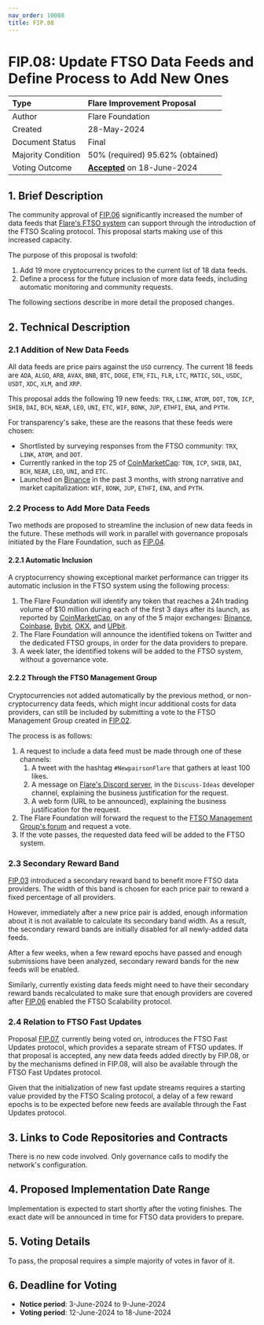 ```yaml
---
nav_order: 10008
title: FIP.08
---
```


# FIP.08: Update FTSO Data Feeds and Define Process to Add New Ones

| Type               | Flare Improvement Proposal                   |
| :----------------- | :------------------------------------------- |
| Author             | Flare Foundation                             |
| Created            | 28-May-2024                                  |
| Document Status    | Final                                        |
| Majority Condition | 50% (required) 95.62% (obtained)             |
| Voting Outcome     | [**Accepted**][ProposalLink] on 18-June-2024 |

[ProposalLink]: https://portal.flare.network/proposal/view/72674715984384929252996842574865832595187106708113970001344533821402192274312?chainId=14

## 1. Brief Description

The community approval of [FIP.06](./FIP_6.md) significantly increased the number of data feeds that [Flare's FTSO system](https://docs.flare.network/tech/ftso) can support through the introduction of the FTSO Scaling protocol.
This proposal starts making use of this increased capacity.

The purpose of this proposal is twofold:

1. Add 19 more cryptocurrency prices to the current list of 18 data feeds.
2. Define a process for the future inclusion of more data feeds, including automatic monitoring and community requests.

The following sections describe in more detail the proposed changes.

## 2. Technical Description

### 2.1 Addition of New Data Feeds

All data feeds are price pairs against the `USD` currency.
The current 18 feeds are `ADA`, `ALGO`, `ARB`, `AVAX`, `BNB`, `BTC`, `DOGE`, `ETH`, `FIL`, `FLR`, `LTC`, `MATIC`, `SOL`, `USDC`, `USDT`, `XDC`, `XLM`, and `XRP`.

This proposal adds the following 19 new feeds: `TRX`, `LINK`, `ATOM`, `DOT`, `TON`, `ICP`, `SHIB`, `DAI`, `BCH`, `NEAR`, `LEO`, `UNI`, `ETC`, `WIF`, `BONK`, `JUP`, `ETHFI`, `ENA`, and `PYTH`.

For transparency's sake, these are the reasons that these feeds were chosen:

* Shortlisted by surveying responses from the FTSO community: `TRX`, `LINK`, `ATOM`, and `DOT`.
* Currently ranked in the top 25 of [CoinMarketCap](https://coinmarketcap.com): `TON`, `ICP`, `SHIB`, `DAI`, `BCH`, `NEAR`, `LEO`, `UNI`, and `ETC`.
* Launched on [Binance](https://binance.com) in the past 3 months, with strong narrative and market capitalization: `WIF`, `BONK`, `JUP`, `ETHFI`, `ENA`, and `PYTH`.

### 2.2 Process to Add More Data Feeds

Two methods are proposed to streamline the inclusion of new data feeds in the future.
These methods will work in parallel with governance proposals initiated by the Flare Foundation, such as [FIP.04](./FIP_4.md).

#### 2.2.1 Automatic Inclusion

A cryptocurrency showing exceptional market performance can trigger its automatic inclusion in the FTSO system using the following process:

1. The Flare Foundation will identify any token that reaches a 24h trading volume of $10 million during each of the first 3 days after its launch, as reported by [CoinMarketCap](https://coinmarketcap.com), on any of the 5 major exchanges: [Binance](https://binance.com), [Coinbase](https://coinbase.com), [Bybit](https://bybit.com), [OKX](https://okx.com), and [UPbit](https://upbit.com).
2. The Flare Foundation will announce the identified tokens on Twitter and the dedicated FTSO groups, in order for the data providers to prepare.
3. A week later, the identified tokens will be added to the FTSO system, without a governance vote.

#### 2.2.2 Through the FTSO Management Group

Cryptocurrencies not added automatically by the previous method, or non-cryptocurrency data feeds, which might incur additional costs for data providers, can still be included by submitting a vote to the FTSO Management Group created in [FIP.02](./FIP_2.md).

The process is as follows:

1. A request to include a data feed must be made through one of these channels:
    1. A tweet with the hashtag `#NewpairsonFlare` that gathers at least 100 likes.
    2. A message on [Flare's Discord server](https://discord.com/invite/flarenetwork), in the `Discuss-Ideas` developer channel, explaining the business justification for the request.
    3. A web form (URL to be announced), explaining the business justification for the request.
2. The Flare Foundation will forward the request to the [FTSO Management Group's forum](./FIP_2.md#3-link-to-code-repository) and request a vote.
3. If the vote passes, the requested data feed will be added to the FTSO system.

### 2.3 Secondary Reward Band

[FIP.03](./FIP_3.md) introduced a secondary reward band to benefit more FTSO data providers. The width of this band is chosen for each price pair to reward a fixed percentage of all providers.

However, immediately after a new price pair is added, enough information about it is not available to calculate its secondary band width. As a result, the secondary reward bands are initially disabled for all newly-added data feeds.

After a few weeks, when a few reward epochs have passed and enough submissions have been analyzed, secondary reward bands for the new feeds will be enabled.

Similarly, currently existing data feeds might need to have their secondary reward bands recalculated to make sure that enough providers are covered after [FIP.06](./FIP_6.md) enabled the FTSO Scalability protocol.

### 2.4 Relation to FTSO Fast Updates

Proposal [FIP.07](./FIP_7.md), currently being voted on, introduces the FTSO Fast Updates protocol, which provides a separate stream of FTSO updates.
If that proposal is accepted, any new data feeds added directly by FIP.08, or by the mechanisms defined in FIP.08, will also be available through the FTSO Fast Updates protocol.

Given that the initialization of new fast update streams requires a starting value provided by the FTSO Scaling protocol, a delay of a few reward epochs is to be expected before new feeds are available through the Fast Updates protocol.

## 3. Links to Code Repositories and Contracts

There is no new code involved. Only governance calls to modify the network's configuration.

## 4. Proposed Implementation Date Range

Implementation is expected to start shortly after the voting finishes. The exact date will be announced in time for FTSO data providers to prepare.

## 5. Voting Details

To pass, the proposal requires a simple majority of votes in favor of it.

## 6. Deadline for Voting

* **Notice period**: 3-June-2024 to 9-June-2024
* **Voting period**: 12-June-2024 to 18-June-2024
